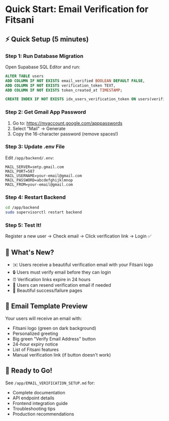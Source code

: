 # Quick Start: Email Verification for Fitsani

## ⚡ Quick Setup (5 minutes)

### Step 1: Run Database Migration

Open Supabase SQL Editor and run:

```sql
ALTER TABLE users 
ADD COLUMN IF NOT EXISTS email_verified BOOLEAN DEFAULT FALSE,
ADD COLUMN IF NOT EXISTS verification_token TEXT,
ADD COLUMN IF NOT EXISTS token_created_at TIMESTAMP;

CREATE INDEX IF NOT EXISTS idx_users_verification_token ON users(verification_token);
```

### Step 2: Get Gmail App Password

1. Go to: https://myaccount.google.com/apppasswords
2. Select "Mail" → Generate
3. Copy the 16-character password (remove spaces!)

### Step 3: Update .env File

Edit `/app/backend/.env`:

```env
MAIL_SERVER=smtp.gmail.com
MAIL_PORT=587
MAIL_USERNAME=your-email@gmail.com
MAIL_PASSWORD=abcdefghijklmnop
MAIL_FROM=your-email@gmail.com
```

### Step 4: Restart Backend

```bash
cd /app/backend
sudo supervisorctl restart backend
```

### Step 5: Test It!

Register a new user → Check email → Click verification link → Login ✅

## 🎯 What's New?

- ✉️ Users receive a beautiful verification email with your Fitsani logo
- 🔒 Users must verify email before they can login
- ⏰ Verification links expire in 24 hours
- 🔄 Users can resend verification email if needed
- 🎨 Beautiful success/failure pages

## 📧 Email Template Preview

Your users will receive an email with:
- Fitsani logo (green on dark background)
- Personalized greeting
- Big green "Verify Email Address" button
- 24-hour expiry notice
- List of Fitsani features
- Manual verification link (if button doesn't work)

## 🚀 Ready to Go!

See `/app/EMAIL_VERIFICATION_SETUP.md` for:
- Complete documentation
- API endpoint details
- Frontend integration guide
- Troubleshooting tips
- Production recommendations
